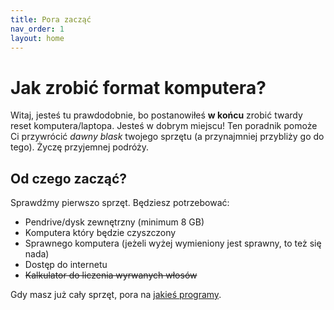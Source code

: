 ```yaml
---
title: Pora zacząć
nav_order: 1
layout: home
---
```


# Jak zrobić format komputera?

Witaj, jesteś tu prawdodobnie, bo postanowiłeś **w końcu** zrobić twardy reset komputera/laptopa. Jesteś w dobrym miejscu! Ten poradnik pomoże Ci przywrócić _dawny blask_ twojego sprzętu (a przynajmniej przybliży go do tego). Życzę przyjemnej podróży.

## Od czego zacząć?

Sprawdźmy pierwszo sprzęt. Będziesz potrzebować:

- Pendrive/dysk zewnętrzny (minimum 8 GB)
- Komputera który będzie czyszczony
- Sprawnego komputera (jeżeli wyżej wymieniony jest sprawny, to też się nada)
- Dostęp do internetu
- ~~Kalkulator do liczenia wyrwanych włosów~~

Gdy masz już cały sprzęt, pora na [jakieś programy](software).
